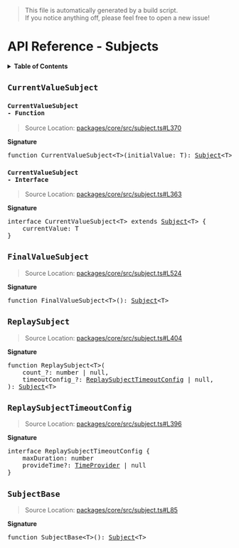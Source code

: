 > This file is automatically generated by a build script.<br>If you notice anything off, please feel free to open a new issue!

# API Reference - Subjects

<details><summary><b>Table of Contents</b></summary><br>

1. [<code>CurrentValueSubject</code>](#CurrentValueSubject) - [<code>Function</code>](#CurrentValueSubject-Function), [<code>Interface</code>](#CurrentValueSubject-Interface)
2. [<code>FinalValueSubject</code>](#FinalValueSubject)
3. [<code>ReplaySubject</code>](#ReplaySubject)
   1. [<code>ReplaySubjectTimeoutConfig</code>](#ReplaySubjectTimeoutConfig)
4. [<code>SubjectBase</code>](#SubjectBase)</details>

## <a name="CurrentValueSubject"></a><code>CurrentValueSubject</code>

### <a name="CurrentValueSubject-Function"></a><code>CurrentValueSubject - Function</code>

> Source Location: [packages\/core\/src\/subject.ts#L370](..\/packages\/core\/src\/subject.ts#L370)

<b>Signature</b>

<pre>function CurrentValueSubject&lt;T&gt;(initialValue: T): <a href="api-basics#Subject-Interface">Subject</a>&lt;T&gt;</pre>

### <a name="CurrentValueSubject-Interface"></a><code>CurrentValueSubject - Interface</code>

> Source Location: [packages\/core\/src\/subject.ts#L363](..\/packages\/core\/src\/subject.ts#L363)

<b>Signature</b>

<pre>interface CurrentValueSubject&lt;T&gt; extends <a href="api-basics#Subject-Interface">Subject</a>&lt;T&gt; {<br>    currentValue: T<br>}</pre>

## <a name="FinalValueSubject"></a><code>FinalValueSubject</code>

> Source Location: [packages\/core\/src\/subject.ts#L524](..\/packages\/core\/src\/subject.ts#L524)

<b>Signature</b>

<pre>function FinalValueSubject&lt;T&gt;(): <a href="api-basics#Subject-Interface">Subject</a>&lt;T&gt;</pre>

## <a name="ReplaySubject"></a><code>ReplaySubject</code>

> Source Location: [packages\/core\/src\/subject.ts#L404](..\/packages\/core\/src\/subject.ts#L404)

<b>Signature</b>

<pre>function ReplaySubject&lt;T&gt;(<br>    count_?: number | null,<br>    timeoutConfig_?: <a href="#ReplaySubjectTimeoutConfig">ReplaySubjectTimeoutConfig</a> | null,<br>): <a href="api-basics#Subject-Interface">Subject</a>&lt;T&gt;</pre>

## <a name="ReplaySubjectTimeoutConfig"></a><code>ReplaySubjectTimeoutConfig</code>

> Source Location: [packages\/core\/src\/subject.ts#L396](..\/packages\/core\/src\/subject.ts#L396)

<b>Signature</b>

<pre>interface ReplaySubjectTimeoutConfig {<br>    maxDuration: number<br>    provideTime?: <a href="api-utils#TimeProvider">TimeProvider</a> | null<br>}</pre>

## <a name="SubjectBase"></a><code>SubjectBase</code>

> Source Location: [packages\/core\/src\/subject.ts#L85](..\/packages\/core\/src\/subject.ts#L85)

<b>Signature</b>

<pre>function SubjectBase&lt;T&gt;(): <a href="api-basics#Subject-Interface">Subject</a>&lt;T&gt;</pre>
